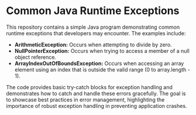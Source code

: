 # Common Java Runtime Exceptions

This repository contains a simple Java program demonstrating common runtime exceptions that developers may encounter.  The examples include:

*   **ArithmeticException:** Occurs when attempting to divide by zero.
*   **NullPointerException:** Occurs when trying to access a member of a null object reference.
*   **ArrayIndexOutOfBoundsException:** Occurs when accessing an array element using an index that is outside the valid range (0 to array.length - 1).

The code provides basic try-catch blocks for exception handling and demonstrates how to catch and handle these errors gracefully.  The goal is to showcase best practices in error management, highlighting the importance of robust exception handling in preventing application crashes.